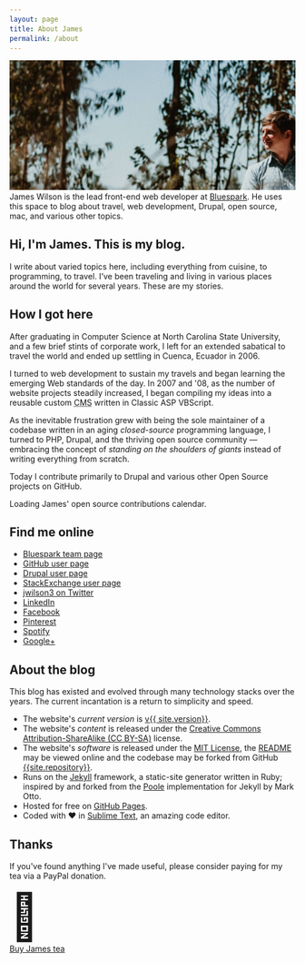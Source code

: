 ```yaml
---
layout: page
title: About James
permalink: /about
---
```


<p class="intro">
  <img src="/assets/img/3.jpg" alt="Picture of {{ site.author.name }}" class="offwidth"/>
  James Wilson is the lead front-end web developer
  at <a href="https://www.bluespark.com" target="_blank">Bluespark</a>. He uses this space to blog about travel, web development, Drupal, open source, mac, and various other topics.
</p>

## Hi, I'm James. This is my blog.

I write about varied topics here, including everything from cuisine, to programming, to travel. I’ve been traveling and living in various places around the world for several years. These are my stories.

## How I got here

After graduating in Computer Science at North Carolina State University, and a few brief stints of corporate work, I left for an extended sabatical to travel the world and ended up settling in Cuenca, Ecuador in 2006.

I turned to web development to sustain my travels and began learning the emerging Web standards of the day. In 2007 and '08, as the number of website projects steadily increased, I began compiling my ideas into a reusable custom <abbr title="Content Management System">CMS</abbr> written in Classic ASP VBScript.

As the inevitable frustration grew with being the sole maintainer of a codebase written in an aging *closed-source* programming language, I turned to PHP, Drupal, and the thriving open source community —  embracing the concept of <em>standing on the shoulders of giants</em> instead of writing everything from scratch.

Today I contribute primarily to Drupal and various other Open Source projects on GitHub.

<!-- github-calendar contributions -->
<script
  src="https://cdn.rawgit.com/IonicaBizau/github-calendar/gh-pages/dist/github-calendar.min.js"
></script>
<link
  rel="stylesheet"
  href="https://cdn.rawgit.com/IonicaBizau/github-calendar/gh-pages/dist/github-calendar.css"
/>
<div class="calendar">
    Loading James' open source contributions calendar.
</div>
<script>
    GitHubCalendar(".calendar", "jameswilson");
</script>


## Find me online

* [Bluespark team page](https://www.bluespark.com/team/james-wilson)
* [GitHub user page](https://www.github.com/jameswilson)
* [Drupal user page](https://www.drupal.org/u/jwilson3)
* [StackExchange user page](https://stackexchange.com/users/180306/jameswilson?tab=accounts)
* [jwilson3 on Twitter](https://twitter.com/jwilson3)
* [LinkedIn](https://www.linkedin.com/in/jamesrwilson3)
* [Facebook](https://www.facebook.com/james.r.wilson.iii)
* [Pinterest](https://pinterest.com/jrwilson3)
* [Spotify](https://open.spotify.com/user/125643039)
* [Google+](https://plus.google.com/+JamesWilsonIII)

## About the blog

This blog has existed and evolved through many technology stacks over the years. The current incantation is a return to simplicity and speed.

* The website's *current version* is [v{{ site.version}}](https://github.com/{{site.repository}}/releases).
* The website's *content* is released under the [Creative Commons Attribution-ShareAlike (CC BY-SA)](/LICENSE#content-license) license.
* The website's *software* is released under the [MIT License](/LICENSE#software-license), the [README](/README) may be viewed online and the codebase may be forked from GitHub [{{site.repository}}](https://github.com/{{site.repository}}).
* Runs on the [Jekyll](https://jekyllrb.com/showcase/) framework, a static-site generator written in Ruby; inspired by and forked from the [Poole](http://getpoole.com/) implementation for Jekyll by Mark Otto.
* Hosted for free on [GitHub Pages](https://pages.github.com).
* Coded with ❤️ in [Sublime Text](http://sublimetext.com), an amazing code editor.

## Thanks

If you've found anything I've made useful, please consider paying for my tea via a PayPal donation.

<div class="text-center">
<div style="font-size:5rem">🍵</div>
<a href="https://paypal.me/jrwilson3/4.50" class="button">Buy James tea</a>
</div>
